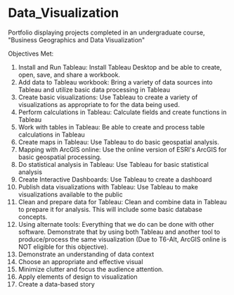 # Data_Visualization
Portfolio displaying projects completed in an undergraduate course, "Business Geographics and Data Visualization"   

Objectives Met:  
1. Install and Run Tableau: Install Tableau Desktop and be able to create, open, save, and share a workbook. 
2. Add data to Tableau workbook: Bring a variety of data sources into Tableau and utilize basic data processing in Tableau 
3. Create basic visualizations: Use Tableau to create a variety of visualizations as appropriate to for the data being used. 
4. Perform calculations in Tableau: Calculate fields and create functions in Tableau 
5. Work with tables in Tableau: Be able to create and process table calculations in Tableau 
6. Create maps in Tableau: Use Tableau to do basic geospatial analysis. 
7. Mapping with ArcGIS online: Use the online version of ESRI's ArcGIS for basic geospatial processing. 
8. Do statistical analysis in Tableau: Use Tableau for basic statistical analysis 
9. Create Interactive Dashboards: Use Tableau to create a dashboard 
10. Publish data visualizations with Tableau: Use Tableau to make visualizations available to the public 
11. Clean and prepare data for Tableau: Clean and combine data in Tableau to prepare it for analysis. This will include some basic database concepts. 
12. Using alternate tools: Everything that we do can be done with other software. Demonstrate that by using both Tableau and another tool to produce/process the same visualization (Due to T6-Alt, ArcGIS online is NOT eligible for this objective). 
13. Demonstrate an understanding of data context 
14. Choose an appropriate and effective visual 
15. Minimize clutter and focus the audience attention. 
16. Apply elements of design to visualization
17. Create a data-based story
